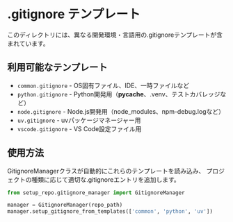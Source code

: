 # .gitignore テンプレート

このディレクトリには、異なる開発環境・言語用の.gitignoreテンプレートが含まれています。

## 利用可能なテンプレート

- `common.gitignore` - OS固有ファイル、IDE、一時ファイルなど
- `python.gitignore` - Python開発用（__pycache__、.venv、テストカバレッジなど）
- `node.gitignore` - Node.js開発用（node_modules、npm-debug.logなど）
- `uv.gitignore` - uvパッケージマネージャー用
- `vscode.gitignore` - VS Code設定ファイル用

## 使用方法

GitignoreManagerクラスが自動的にこれらのテンプレートを読み込み、
プロジェクトの種類に応じて適切な.gitignoreエントリを追加します。

```python
from setup_repo.gitignore_manager import GitignoreManager

manager = GitignoreManager(repo_path)
manager.setup_gitignore_from_templates(['common', 'python', 'uv'])
```
